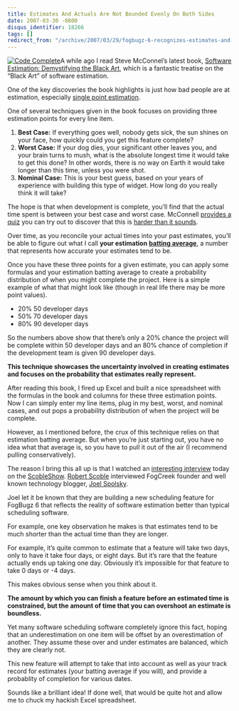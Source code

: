 ```yaml
---
title: Estimates And Actuals Are Not Bounded Evenly On Both Sides
date: 2007-03-30 -0800
disqus_identifier: 18266
tags: []
redirect_from: "/archive/2007/03/29/fogbugz-6-recognizes-estimates-and-actuals-are-not-bounded-evenly.aspx/"
---
```


[![Code Complete](http://ec1.images-amazon.com/images/P/0735605351.01._AA_SCMZZZZZZZ_.jpg)](http://www.amazon.com/gp/product/0735605351?ie=UTF8&tag=youvebeenhaac-20&linkCode=as2&camp=1789&creative=9325&creativeASIN=0735605351)A
while ago I read Steve McConnel’s latest book, [Software Estimation:
Demystifying the Black Art](http://www.amazon.com/gp/product/0735605351?ie=UTF8&tag=youvebeenhaac-20&linkCode=as2&camp=1789&creative=9325&creativeASIN=0735605351 "Software Estimation Book"),
which is a fantastic treatise on the “Black Art” of software estimation.

One of the key discoveries the book highlights is just how bad people
are at estimation, especially [single point estimation](http://www.codinghorror.com/blog/archives/000611.html "Single Point Estimation").

One of several techniques given in the book focuses on providing three
estimation points for every line item.

1.  **Best Case:** If everything goes well, nobody gets sick, the sun
    shines on your face, how quickly could you get this feature
    complete?
2.  **Worst Case:** If your dog dies, your significant other leaves you,
    and your brain turns to mush, what is the absolute longest time it
    would take to get this done? In other words, there is no way on
    Earth it would take longer than this time, unless you were shot.
3.  **Nominal Case:** This is your best guess, based on your years of
    experience with building this type of widget. How long do you really
    think it will take?

The hope is that when development is complete, you’ll find that the
actual time spent is between your best case and worst case. McConnell
[provides a quiz](http://www.codinghorror.com/blog/archives/000625.html "An Estimation Quiz")
you can try out to discover that this is [harder than it sounds](http://www.codinghorror.com/blog/archives/000626.html "How Good An Estimator are you").

Over time, as you reconcile your actual times into your past estimates,
you’ll be able to figure out what I call **your estimation** [**batting average**](http://en.wikipedia.org/wiki/Batting_average "Batting Average"),
a number that represents how accurate your estimates tend to be.

Once you have these three points for a given estimate, you can apply
some formulas and your estimation batting average to create a
probability distribution of when you might complete the project. Here is
a simple example of what that might look like (though in real life there
may be more point values).

-   20% 50 developer days
-   50% 70 developer days
-   80% 90 developer days

So the numbers above show that there’s only a 20% chance the project
will be complete within 50 developer days and an 80% chance of
completion if the development team is given 90 developer days.

**This technique showcases the uncertainty involved in creating
estimates and focuses on the probability that estimates really
represent.**

After reading this book, I fired up Excel and built a nice spreadsheet
with the formulas in the book and columns for these three estimation
points. Now I can simply enter my line items, plug in my best, worst,
and nominal cases, and out pops a probability distribution of when the
project will be complete.

However, as I mentioned before, the crux of this technique relies on
that estimation batting average. But when you’re just starting out, you
have no idea what that average is, so you have to pull it out of the air
(I recommend pulling conservatively).

The reason I bring this all up is that I watched an [interesting
interview](http://www.podtech.net/scobleshow/technology/1414/joel-spolsky-the-famous-blogger-on-software-productivity "Joel Spolsky On Software Productivity")
today on the
[ScobleShow](http://www.podtech.net/scobleshow/ "The Scoble Show").
[Robert Scoble](http://scobleizer.com/ "Scoblelizer") interviewed
FogCreek founder and well known technology blogger, [Joel
Spolsky](http://joelonsoftware.com/ "Joel Spolsky").

Joel let it be known that they are building a new scheduling feature for
FogBugz 6 that reflects the reality of software estimation better than
typical scheduling software.

For example, one key observation he makes is that estimates tend to be
much shorter than the actual time than they are longer.

For example, it’s quite common to estimate that a feature will take two
days, only to have it take four days, or eight days. But it’s rare that
the feature actually ends up taking one day. Obviously it’s impossible
for that feature to take 0 days or -4 days.

This makes obvious sense when you think about it.

**The amount by which you can finish a feature before an estimated time
is constrained, but the amount of time that you can overshoot an
estimate is boundless.**

Yet many software scheduling software completely ignore this fact,
hoping that an underestimation on one item will be offset by an
overestimation of another. They assume these over and under estimates
are balanced, which they are clearly not.

This new feature will attempt to take that into account as well as your
track record for estimates (your batting average if you will), and
provide a probablity of completion for various dates.

Sounds like a brilliant idea! If done well, that would be quite hot and
allow me to chuck my hackish Excel spreadsheet.

